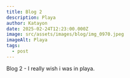 ```yaml
---
title: Blog 2
description: Playa
author: Katayon
date: 2025-02-24T12:23:00.000Z
image: src/assets/images/blog/img_0970.jpeg
imageAlt: Playa
tags:
  - post
---
```

Blog 2 - I really wish i was in playa.

